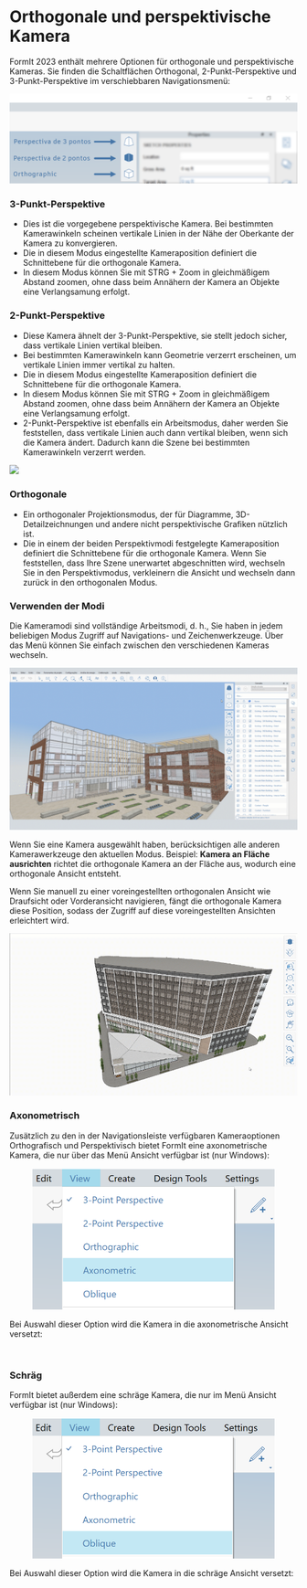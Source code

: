 # Orthogonale und perspektivische Kamera

FormIt 2023 enthält mehrere Optionen für orthogonale und perspektivische Kameras. Sie finden die Schaltflächen Orthogonal, 2-Punkt-Perspektive und 3-Punkt-Perspektive im verschiebbaren Navigationsmenü:

![Schaltflächen für die Kameraansichten 3-Punkt-Perspektive (oben), 2-Punkt-Perspektive (Mitte) und Orthogonal (unten)](../.gitbook/assets/camera-2point-floating-nav-blurred.png)

### 3-Punkt-Perspektive

* Dies ist die vorgegebene perspektivische Kamera. Bei bestimmten Kamerawinkeln scheinen vertikale Linien in der Nähe der Oberkante der Kamera zu konvergieren.
* Die in diesem Modus eingestellte Kameraposition definiert die Schnittebene für die orthogonale Kamera.
* In diesem Modus können Sie mit STRG + Zoom in gleichmäßigem Abstand zoomen, ohne dass beim Annähern der Kamera an Objekte eine Verlangsamung erfolgt.

### 2-Punkt-Perspektive

* Diese Kamera ähnelt der 3-Punkt-Perspektive, sie stellt jedoch sicher, dass vertikale Linien vertikal bleiben.
* Bei bestimmten Kamerawinkeln kann Geometrie verzerrt erscheinen, um vertikale Linien immer vertikal zu halten.
* Die in diesem Modus eingestellte Kameraposition definiert die Schnittebene für die orthogonale Kamera.
* In diesem Modus können Sie mit STRG + Zoom in gleichmäßigem Abstand zoomen, ohne dass beim Annähern der Kamera an Objekte eine Verlangsamung erfolgt.
* 2-Punkt-Perspektive ist ebenfalls ein Arbeitsmodus, daher werden Sie feststellen, dass vertikale Linien auch dann vertikal bleiben, wenn sich die Kamera ändert. Dadurch kann die Szene bei bestimmten Kamerawinkeln verzerrt werden.

![](../.gitbook/assets/camera-2point-working-mode.gif)

### Orthogonale

* Ein orthogonaler Projektionsmodus, der für Diagramme, 3D-Detailzeichnungen und andere nicht perspektivische Grafiken nützlich ist.
* Die in einem der beiden Perspektivmodi festgelegte Kameraposition definiert die Schnittebene für die orthogonale Kamera. Wenn Sie feststellen, dass Ihre Szene unerwartet abgeschnitten wird, wechseln Sie in den Perspektivmodus, verkleinern die Ansicht und wechseln dann zurück in den orthogonalen Modus.

### Verwenden der Modi

Die Kameramodi sind vollständige Arbeitsmodi, d. h., Sie haben in jedem beliebigen Modus Zugriff auf Navigations- und Zeichenwerkzeuge. Über das Menü können Sie einfach zwischen den verschiedenen Kameras wechseln. 

![Umschalten der drei verschiedenen Kameramodi: 3-Punkt-Perspektive, 2-Punkt-Perspektive und Orthogonal](../.gitbook/assets/perspective-gif.gif)

Wenn Sie eine Kamera ausgewählt haben, berücksichtigen alle anderen Kamerawerkzeuge den aktuellen Modus. Beispiel: **Kamera an Fläche ausrichten** richtet die orthogonale Kamera an der Fläche aus, wodurch eine orthogonale Ansicht entsteht.

Wenn Sie manuell zu einer voreingestellten orthogonalen Ansicht wie Draufsicht oder Vorderansicht navigieren, fängt die orthogonale Kamera diese Position, sodass der Zugriff auf diese voreingestellten Ansichten erleichtert wird.

![](../.gitbook/assets/orthoorienttoface.gif)

### Axonometrisch

Zusätzlich zu den in der Navigationsleiste verfügbaren Kameraoptionen Orthografisch und Perspektivisch bietet FormIt eine axonometrische Kamera, die nur über das Menü Ansicht verfügbar ist (nur Windows):

<figure><img src="../.gitbook/assets/AxonometricMenu (2).png" alt=""><figcaption></figcaption></figure>

Bei Auswahl dieser Option wird die Kamera in die axonometrische Ansicht versetzt:

<figure><img src="../.gitbook/assets/Axonometric (2).png" alt=""><figcaption></figcaption></figure>

### Schräg

FormIt bietet außerdem eine schräge Kamera, die nur im Menü Ansicht verfügbar ist (nur Windows):

<figure><img src="../.gitbook/assets/ObliqueMenu.png" alt=""><figcaption></figcaption></figure>

Bei Auswahl dieser Option wird die Kamera in die schräge Ansicht versetzt:

<figure><img src="../.gitbook/assets/Oblique (2).png" alt=""><figcaption></figcaption></figure>
